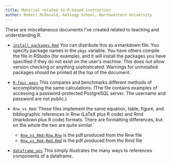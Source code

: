 ```yaml
---
title: Material related to R-based instruction
author: Robert McDonald, Kellogg School, Northwestern University
---
```


These are miscellaneous documents I've created related to teaching and
understanding R.

* [`install_packages.Rmd`](install_packages/install_packages.Rmd) You can distribute
  this as a markdown file.  You specify package names in the `pkgs`
  variable. You have others compile the file in RStudio (for example),
  and it will install the packages you have specified if they do not
  exist on the user's machine. This does *not* allow version checking
  or anything sophisticated. Warnings for uninstalled packages should
  be printed at the top of the document.

* [`R-four-ways`](r-four-ways/r-four-ways.pdf) This compares and benchmarks
  different methods of accomplishing the same calculations. (The file
  contains examples of accessing a password-protected PostgreSQL
	  server. The username and password are not public.)
	  
* `Rnw_vs_Rmd`: These files implement the same equation, table,
  figure, and bibliographic references in Rnw (LaTeX plus R code) and
  Rmd (markdown plus R code) formats. There are formatting differences, but 
  on the whole the two are quite similar.`
  * [`Rnw_vs_Rmd-Rnw.Rnw`](Rnw_vs_Rmd/Rnw_vs_Rmd-Rnw.pdf) is the pdf produced from
    the  Rnw file
  * [`Rnw_vs_Rmd-Rmd.Rmd`](Rnw_vs_Rmd/Rnw_vs_Rmd-Rmd.pdf) is the pdf produced from
    the  Rmd file
  
* [`dataframe_ops`](dataframe_ops/dataframe_ops.pdf) This simply
  illustrates the many ways to references components of a dataframe.  
